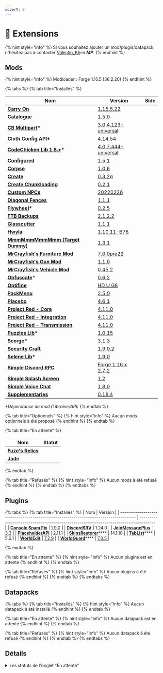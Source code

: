 ```yaml
---
coverY: 0
---
```


# 🧩 Extensions

{% hint style="info" %}
Si vous souhaitez ajouter un mod/plugin/datapack, n'hésitez pas à contacter [Valentin\_Kh](https://app.gitbook.com/u/YbTGQlf79VcR4PSDhmPODUX9vVy2 "mention")en _**MP**._
{% endhint %}

## Mods

{% hint style="info" %}
Modloader : Forge 1.16.5 (36.2.20)
{% endhint %}

{% tabs %}
{% tab title="Installés" %}
<table><thead><tr><th>Nom</th><th>Version</th><th data-type="select" data-multiple>Side</th></tr></thead><tbody><tr><td><strong></strong><a href="https://www.curseforge.com/minecraft/mc-mods/carry-on"><strong>Carry On</strong></a><strong></strong></td><td><a href="https://www.curseforge.com/minecraft/mc-mods/carry-on/files/3579466">1.15.5.22</a></td><td></td></tr><tr><td><a href="https://www.curseforge.com/minecraft/mc-mods/catalogue"><strong>Catalogue</strong></a><strong></strong></td><td><a href="https://www.curseforge.com/minecraft/mc-mods/catalogue/files/3529457">1.5.0</a></td><td></td></tr><tr><td><strong></strong><a href="https://www.curseforge.com/minecraft/mc-mods/cb-multipart"><strong>CB Multipart</strong></a><strong>*</strong></td><td><a href="https://www.curseforge.com/minecraft/mc-mods/cb-multipart/files/3601708">3.0.4.123-universal</a></td><td></td></tr><tr><td><strong></strong><a href="https://www.curseforge.com/minecraft/mc-mods/cloth-config-forge"><strong>Cloth Config API</strong></a><strong>*</strong></td><td><a href="https://www.curseforge.com/minecraft/mc-mods/cloth-config-forge/files/3641085">4.14.54</a></td><td></td></tr><tr><td><strong></strong><a href="https://www.curseforge.com/minecraft/mc-mods/codechicken-lib-1-8"><strong>CodeChicken Lib 1.8.+</strong></a><strong>*</strong></td><td><a href="https://www.curseforge.com/minecraft/mc-mods/codechicken-lib-1-8/files/3658104">4.0.7.444-universal</a></td><td></td></tr><tr><td><strong></strong><a href="https://www.curseforge.com/minecraft/mc-mods/configured"><strong>Configured</strong></a><strong></strong></td><td><a href="https://www.curseforge.com/minecraft/mc-mods/configured/files/3546348">1.5.1</a></td><td></td></tr><tr><td><strong></strong><a href="https://www.curseforge.com/minecraft/mc-mods/corpse"><strong>Corpse</strong></a><strong></strong></td><td><a href="https://www.curseforge.com/minecraft/mc-mods/corpse/files/3447907">1.0.6</a></td><td></td></tr><tr><td><a href="https://www.curseforge.com/minecraft/mc-mods/create"><strong>Create</strong></a><strong></strong></td><td><a href="https://www.curseforge.com/minecraft/mc-mods/create/files/3536025">0.3.2g</a></td><td></td></tr><tr><td><strong></strong><a href="https://www.curseforge.com/minecraft/mc-mods/create-chunkloading"><strong>Create Chunkloading</strong></a><strong></strong></td><td><a href="https://www.curseforge.com/minecraft/mc-mods/create-chunkloading/files/3571038">0.2.1</a></td><td></td></tr><tr><td><strong></strong><a href="https://www.curseforge.com/minecraft/mc-mods/custom-npcs"><strong>Custom NPCs</strong></a><strong></strong></td><td><a href="https://www.curseforge.com/minecraft/mc-mods/custom-npcs/files/3665351">20220226</a></td><td></td></tr><tr><td><strong></strong><a href="https://www.curseforge.com/minecraft/mc-mods/diagonal-fences"><strong>Diagonal Fences</strong></a><strong></strong></td><td><a href="https://www.curseforge.com/minecraft/mc-mods/diagonal-fences/files/3364147">1.1.1</a></td><td></td></tr><tr><td><strong></strong><a href="https://www.curseforge.com/minecraft/mc-mods/flywheel"><strong>Flywheel</strong></a><strong>*</strong></td><td><a href="https://www.curseforge.com/minecraft/mc-mods/flywheel/files/3535459">0.2.5</a></td><td></td></tr><tr><td><strong></strong><a href="https://www.curseforge.com/minecraft/mc-mods/ftb-backups-forge"><strong>FTB Backups</strong></a><strong></strong></td><td><a href="https://www.curseforge.com/minecraft/mc-mods/ftb-backups-forge/files/3482306">2.1.2.2</a></td><td></td></tr><tr><td><strong></strong><a href="https://www.curseforge.com/minecraft/mc-mods/glasscutter"><strong>Glasscutter</strong></a><strong></strong></td><td><a href="https://www.curseforge.com/minecraft/mc-mods/glasscutter/files/3336012">1.1.1</a></td><td></td></tr><tr><td><a href="https://www.curseforge.com/minecraft/mc-mods/hwyla"><strong>Hwyla</strong></a><strong></strong></td><td><a href="https://www.curseforge.com/minecraft/mc-mods/hwyla/files/3033593">1.10.11-B78</a></td><td></td></tr><tr><td><a href="https://www.curseforge.com/minecraft/mc-mods/mmmmmmmmmmmm"><strong>MmmMmmMmmMmm (Target Dummy)</strong></a><strong></strong></td><td><a href="https://www.curseforge.com/minecraft/mc-mods/mmmmmmmmmmmm/files/3473005">1.3.1</a></td><td></td></tr><tr><td><strong></strong><a href="https://www.curseforge.com/minecraft/mc-mods/mrcrayfish-furniture-mod"><strong>MrCrayfish's Furniture Mod</strong></a><strong></strong></td><td><a href="https://www.curseforge.com/minecraft/mc-mods/mrcrayfish-furniture-mod/files/3346467">7.0.0pre22</a></td><td></td></tr><tr><td><strong></strong><a href="https://www.curseforge.com/minecraft/mc-mods/mrcrayfishs-gun-mod"><strong>MrCrayfish's Gun Mod</strong></a><strong></strong></td><td><a href="https://www.curseforge.com/minecraft/mc-mods/mrcrayfishs-gun-mod/files/3553336">1.1.0</a></td><td></td></tr><tr><td><strong></strong><a href="https://www.curseforge.com/minecraft/mc-mods/mrcrayfishs-vehicle-mod"><strong>MrCrayfish's Vehicle Mod</strong></a><strong></strong></td><td><a href="https://www.curseforge.com/minecraft/mc-mods/mrcrayfishs-vehicle-mod/files/3103940">0.45.2</a></td><td></td></tr><tr><td><strong></strong><a href="https://www.curseforge.com/minecraft/mc-mods/obfuscate"><strong>Obfuscate</strong></a>*</td><td><a href="https://www.curseforge.com/minecraft/mc-mods/obfuscate/files/3336021">0.6.2</a></td><td></td></tr><tr><td><strong></strong><a href="https://optifine.net/home"><strong>Optifine</strong></a><strong></strong></td><td><a href="https://optifine.net/adloadx?f=OptiFine_1.16.5_HD_U_G8.jar">HD U G8</a></td><td></td></tr><tr><td><strong></strong><a href="https://www.curseforge.com/minecraft/mc-mods/packmenu"><strong>PackMenu</strong></a><strong></strong></td><td><a href="https://www.curseforge.com/minecraft/mc-mods/packmenu/files/3475660">2.5.0</a></td><td></td></tr><tr><td><strong></strong><a href="https://www.curseforge.com/minecraft/mc-mods/placebo"><strong>Placebo</strong></a><strong></strong></td><td><a href="https://www.curseforge.com/minecraft/mc-mods/placebo/files/3536806">4.6.1</a></td><td></td></tr><tr><td><a href="https://www.curseforge.com/minecraft/mc-mods/project-red-core"><strong>Project Red - Core</strong></a><strong></strong></td><td><a href="https://www.curseforge.com/minecraft/mc-mods/project-red-core/files/3639374">4.11.0</a></td><td></td></tr><tr><td><strong></strong><a href="https://www.curseforge.com/minecraft/mc-mods/project-red-integration"><strong>Project Red - Integration</strong></a><strong></strong></td><td><a href="https://www.curseforge.com/minecraft/mc-mods/project-red-integration/files/3639375">4.11.0</a></td><td></td></tr><tr><td><strong></strong><a href="https://www.curseforge.com/minecraft/mc-mods/project-red-transmission/"><strong>Project Red - Transmission</strong></a><strong></strong></td><td><a href="https://www.curseforge.com/minecraft/mc-mods/project-red-transmission/files/3639379">4.11.0</a></td><td></td></tr><tr><td><strong></strong><a href="https://www.curseforge.com/minecraft/mc-mods/puzzles-lib"><strong>Puzzles Lib</strong></a><strong>*</strong></td><td><a href="https://www.curseforge.com/minecraft/mc-mods/puzzles-lib/files/3517499">1.0.15</a></td><td></td></tr><tr><td><a href="https://www.curseforge.com/minecraft/mc-mods/scorge"><strong>Scorge</strong></a><strong>*</strong></td><td><a href="https://www.curseforge.com/minecraft/mc-mods/scorge/files/3276638">3.1.3</a></td><td></td></tr><tr><td><strong></strong><a href="https://www.curseforge.com/minecraft/mc-mods/security-craft"><strong>Security Craft</strong></a><strong></strong></td><td><a href="https://www.curseforge.com/minecraft/mc-mods/security-craft/files/3577166">1.9.0.2</a></td><td></td></tr><tr><td><strong></strong><a href="https://www.curseforge.com/minecraft/mc-mods/selene"><strong>Selene Lib</strong></a><strong>*</strong></td><td><a href="https://www.curseforge.com/minecraft/mc-mods/selene/files/3517008">1.9.0</a></td><td></td></tr><tr><td><strong></strong><a href="https://www.curseforge.com/minecraft/mc-mods/simple-discord-rpc"><strong>Simple Discord RPC</strong></a><strong></strong></td><td><a href="https://www.curseforge.com/minecraft/mc-mods/simple-discord-rpc/files/3654850">Forge 1.16.x 2.7.2</a></td><td></td></tr><tr><td><strong></strong><a href="https://www.curseforge.com/minecraft/mc-mods/simple-splash-screen"><strong>Simple Splash Screen</strong></a><strong></strong></td><td><a href="https://www.curseforge.com/minecraft/mc-mods/simple-splash-screen/files/3461123">1.2</a></td><td></td></tr><tr><td><strong></strong><a href="https://www.curseforge.com/minecraft/mc-mods/simple-voice-chat"><strong>Simple Voice Chat</strong></a><strong></strong></td><td><a href="https://www.curseforge.com/minecraft/mc-mods/simple-voice-chat/files/3459636">1.8.0</a></td><td></td></tr><tr><td><strong></strong><a href="https://www.curseforge.com/minecraft/mc-mods/supplementaries"><strong>Supplementaries</strong></a><strong></strong></td><td><a href="https://www.curseforge.com/minecraft/mc-mods/supplementaries/files/3650035">0.18.4</a></td><td></td></tr></tbody></table>

_\*Dépendance de mod (Librairie/API)_
{% endtab %}

{% tab title="Optionnels" %}
{% hint style="info" %}
Aucun mods optionnels à été proposé
{% endhint %}
{% endtab %}

{% tab title="En attente" %}
<table><thead><tr><th>Nom</th><th data-type="select">Statut</th></tr></thead><tbody><tr><td><strong></strong><a href="https://www.curseforge.com/minecraft/mc-mods/fuzes-relics"><strong>Fuze's Relics</strong></a><strong></strong></td><td></td></tr><tr><td><a href="https://www.curseforge.com/minecraft/mc-mods/jade"><strong>Jade</strong></a><strong></strong></td><td></td></tr></tbody></table>
{% endtab %}

{% tab title="Refusés" %}
{% hint style="info" %}
Aucun mods à été refusé
{% endhint %}
{% endtab %}
{% endtabs %}

## Plugins

{% tabs %}
{% tab title="Installés" %}
| Nom                                                                                    | Version                                                                                |
| -------------------------------------------------------------------------------------- | -------------------------------------------------------------------------------------- |
| ****[**Console Spam Fix**](https://dev.bukkit.org/projects/console-spam-fix/)****      | [1.9.0](https://dev.bukkit.org/projects/console-spam-fix/files/3562497)                |
| ****[**DiscordSRV**](https://www.spigotmc.org/resources/discordsrv.18494/)****         | 1.24.0                                                                                 |
| ****[**JoinMessagePlus**](https://dev.bukkit.org/projects/join-message-plus/)****      | [3.3](https://dev.bukkit.org/projects/join-message-plus/files/3178499)                 |
| ****[**PlaceholderAPI**](https://www.spigotmc.org/resources/placeholderapi.6245/)****  | 2.11.1                                                                                 |
| [**SkinsRestorer**](https://www.spigotmc.org/resources/skinsrestorer.2124/)****        | 14.1.10                                                                                |
| [**TabList**](https://www.spigotmc.org/resources/animated-tab-tablist.46229/)****      | 5.6.1                                                                                  |
| ****[**WorldEdit**](https://www.curseforge.com/minecraft/bukkit-plugins/worldedit)**** | [7.2.9](https://www.curseforge.com/minecraft/bukkit-plugins/worldedit/files/3631603)   |
| [**WorldGuard**](https://www.curseforge.com/minecraft/bukkit-plugins/worldguard)****   | [7.0.5 ](https://www.curseforge.com/minecraft/bukkit-plugins/worldguard/files/3342964) |


{% endtab %}

{% tab title="En attente" %}
{% hint style="info" %}
Aucun plugins est en attente
{% endhint %}
{% endtab %}

{% tab title="Refusés" %}
{% hint style="info" %}
Aucun plugins à été refusé
{% endhint %}
{% endtab %}
{% endtabs %}

## Datapacks

{% tabs %}
{% tab title="Installés" %}
{% hint style="info" %}
Aucun datapack à été installé
{% endhint %}
{% endtab %}

{% tab title="En attente" %}
{% hint style="info" %}
Aucun datapack est en attente
{% endhint %}
{% endtab %}

{% tab title="Refusés" %}
{% hint style="info" %}
Aucun datapack à été refusé
{% endhint %}
{% endtab %}
{% endtabs %}

## Détails

<details>

<summary>Les statuts de l'onglet "En attente"</summary>

* **Approuvé**: L'extension à été approuvé, et va prochainement être ajouté sur le serveur.
* **Vérification**: L'extension est en cours d'examen et sera probablement approuvé s'il rempli les exigences et les besoins des citoyens.
* **En attente**: L'extension viens d'être proposé par un/plusieurs citoyen(s) et va prochainement être mis en l'examen.

</details>
